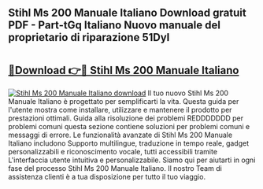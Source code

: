 ## Stihl Ms 200 Manuale Italiano Download gratuit PDF - Part-tGq Italiano Nuovo manuale del proprietario di riparazione 51DyI

# <h2><a href="http://dffb88b.blite.top/?on=Stihl+Ms+200+Manuale+Italiano">🔗Download 👉🔴 Stihl Ms 200 Manuale Italiano</a></h2>

[![Stihl Ms 200 Manuale Italiano download](https://i.imgur.com/lujVjoI.png)](http://dffb88b.blite.top/?on=Stihl+Ms+200+Manuale+Italiano)
Il tuo nuovo Stihl Ms 200 Manuale Italiano è progettato per semplificarti la vita. Questa guida per l'utente mostra come installare, utilizzare e mantenere il prodotto per prestazioni ottimali. Guida alla risoluzione dei problemi REDDDDDDD per problemi comuni questa sezione contiene soluzioni per problemi comuni e messaggi di errore. Le funzionalità avanzate di Stihl Ms 200 Manuale Italiano includono Supporto multilingue, traduzione in tempo reale, gadget personalizzabili e riconoscimento vocale, tutti accessibili tramite L'interfaccia utente intuitiva e personalizzabile. Siamo qui per aiutarti in ogni fase del processo Stihl Ms 200 Manuale Italiano. Il nostro Team di assistenza clienti è a tua disposizione per tutto il tuo viaggio.
